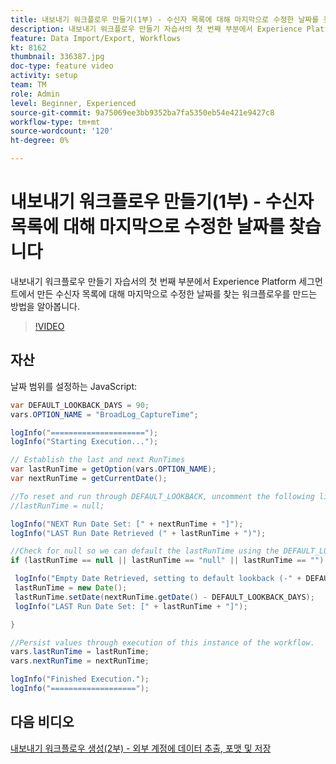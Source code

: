```yaml
---
title: 내보내기 워크플로우 만들기(1부) - 수신자 목록에 대해 마지막으로 수정한 날짜를 찾습니다
description: 내보내기 워크플로우 만들기 자습서의 첫 번째 부분에서 Experience Platform 세그먼트에서 만든 수신자 목록에 대해 마지막으로 수정한 날짜를 찾는 워크플로우를 만드는 방법을 알아봅니다.
feature: Data Import/Export, Workflows
kt: 8162
thumbnail: 336387.jpg
doc-type: feature video
activity: setup
team: TM
role: Admin
level: Beginner, Experienced
source-git-commit: 9a75069ee3bb9352ba7fa5350eb54e421e9427c8
workflow-type: tm+mt
source-wordcount: '120'
ht-degree: 0%

---
```



# 내보내기 워크플로우 만들기(1부) - 수신자 목록에 대해 마지막으로 수정한 날짜를 찾습니다

내보내기 워크플로우 만들기 자습서의 첫 번째 부분에서 Experience Platform 세그먼트에서 만든 수신자 목록에 대해 마지막으로 수정한 날짜를 찾는 워크플로우를 만드는 방법을 알아봅니다.

>[!VIDEO](https://video.tv.adobe.com/v/336387?quality=12)

## 자산

날짜 범위를 설정하는 JavaScript:

```java
var DEFAULT_LOOKBACK_DAYS = 90;
vars.OPTION_NAME = "BroadLog_CaptureTime";

logInfo("=====================");
logInfo("Starting Execution...");

// Establish the last and next RunTimes
var lastRunTime = getOption(vars.OPTION_NAME);
var nextRunTime = getCurrentDate();

//To reset and run through DEFAULT_LOOKBACK, uncomment the following line.
//lastRunTime = null;

logInfo("NEXT Run Date Set: [" + nextRunTime + "]");
logInfo("LAST Run Date Retrieved (" + lastRunTime + ")");

//Check for null so we can default the lastRunTime using the DEFAULT_LOOKBACK 
if (lastRunTime == null || lastRunTime == "null" || lastRunTime == "") {

 logInfo("Empty Date Retrieved, setting to default lookback (-" + DEFAULT_LOOKBACK_DAYS + " days)");
 lastRunTime = new Date();
 lastRunTime.setDate(nextRunTime.getDate() - DEFAULT_LOOKBACK_DAYS);
 logInfo("LAST Run Date Set: [" + lastRunTime + "]");

} 

//Persist values through execution of this instance of the workflow.
vars.lastRunTime = lastRunTime;
vars.nextRunTime = nextRunTime;

logInfo("Finished Execution.");
logInfo("===================");
```

## 다음 비디오

[내보내기 워크플로우 생성(2부) - 외부 계정에 데이터 추출, 포맷 및 저장](extract-format-save-data-to-external-account.md)
